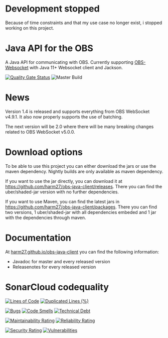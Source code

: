 # Development stopped
Because of time constraints and that my use case no longer exist, i stopped working on this project.

# Java API for the OBS
A Java API for communicating with OBS.
Currently supporting [OBS-Websocket](https://github.com/Palakis/obs-websocket) with Java 11+ Websocket client and Jackson.

[![Quality Gate Status](https://sonarcloud.io/api/project_badges/measure?project=harm27_obs-java-client&metric=alert_status)](https://sonarcloud.io/dashboard?id=harm27_obs-java-client)
![Master Build](https://github.com/harm27/obs-java-client/workflows/Master%20Build/badge.svg)

# News
Version 1.4 is released and supports everything from OBS WebSocket v4.9.1. 
It also now properly supports the use of batching.

The next version will be 2.0 where there will be many breaking changes related to OBS WebSocket v5.0.0. 

# Download options
To be able to use this project you can either download the jars or use the maven dependency. Nightly builds are only available as maven dependency.

If you want to use the jar directly, you can download it at https://github.com/harm27/obs-java-client/releases. There you can find the uber/shaded-jar version with no further dependencies.

If you want to use Maven, you can find the latest jars in https://github.com/harm27/obs-java-client/packages. There you can find two versions, 1 uber/shaded-jar with all dependencies embeded and 1 jar with the dependencies through maven.

# Documentation
At [harm27.github.io/obs-java-client](https://harm27.github.io/obs-java-client) you can find the following information:
- Javadoc for master and every released version
- Releasenotes for every released version

# SonarCloud codequality
[![Lines of Code](https://sonarcloud.io/api/project_badges/measure?project=harm27_obs-java-client&metric=ncloc)](https://sonarcloud.io/dashboard?id=harm27_obs-java-client)
[![Duplicated Lines (%)](https://sonarcloud.io/api/project_badges/measure?project=harm27_obs-java-client&metric=duplicated_lines_density)](https://sonarcloud.io/dashboard?id=harm27_obs-java-client)


[![Bugs](https://sonarcloud.io/api/project_badges/measure?project=harm27_obs-java-client&metric=bugs)](https://sonarcloud.io/dashboard?id=harm27_obs-java-client)
[![Code Smells](https://sonarcloud.io/api/project_badges/measure?project=harm27_obs-java-client&metric=code_smells)](https://sonarcloud.io/dashboard?id=harm27_obs-java-client)
[![Technical Debt](https://sonarcloud.io/api/project_badges/measure?project=harm27_obs-java-client&metric=sqale_index)](https://sonarcloud.io/dashboard?id=harm27_obs-java-client)

[![Maintainability Rating](https://sonarcloud.io/api/project_badges/measure?project=harm27_obs-java-client&metric=sqale_rating)](https://sonarcloud.io/dashboard?id=harm27_obs-java-client)
[![Reliability Rating](https://sonarcloud.io/api/project_badges/measure?project=harm27_obs-java-client&metric=reliability_rating)](https://sonarcloud.io/dashboard?id=harm27_obs-java-client)

[![Security Rating](https://sonarcloud.io/api/project_badges/measure?project=harm27_obs-java-client&metric=security_rating)](https://sonarcloud.io/dashboard?id=harm27_obs-java-client)
[![Vulnerabilities](https://sonarcloud.io/api/project_badges/measure?project=harm27_obs-java-client&metric=vulnerabilities)](https://sonarcloud.io/dashboard?id=harm27_obs-java-client)
